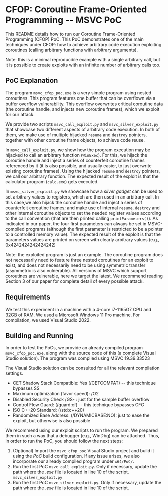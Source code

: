 # CFOP: Coroutine Frame-Oriented Programming -- MSVC PoC
This README details how to run our Coroutine Frame-Oriented Programming (CFOP) PoC.
This PoC demonstrates one of the main techniques under CFOP: how to achieve arbitrary code execution exploiting coroutines (calling arbitrary functions with arbitrary arguments).

Note: this is a minimal reproducible example with a single arbitrary call, but it is possible to create exploits with an infinite number of arbitrary calls too.

## PoC Explanation
The program ```msvc_cfop_poc.exe``` is a very simple program using nested coroutines.
This program features one buffer that can be overflown via a buffer overflow vulnerability. This overflow overwrites critical coroutine data (the coroutine handle, and injects new coroutine frames), which we exploit for our attack. 

We provide two scripts ```msvc_call_exploit.py``` and ```msvc_silver_exploit.py``` that showcase two different aspects of arbitrary code execution. In both of them, we make use of multiple hijacked ```resume``` and ```destroy``` pointers, together with other coroutine frame objects, to achieve code reuse.

In ```msvc_call_exploit.py```, we show how the program execution may be hijacked to call an arbitrary function (```WinExec```). For this, we hijack the coroutine handle and inject a series of counterfeit coroutine frames referenced by it (it is also possible, and usually easier, to just overwrite existing coroutine frames). Using the hijacked ```resume``` and ```destroy``` pointers, we call our arbitrary function. The expected result of the exploit is that the calculator program (```calc.exe```) gets executed. 

In ```msvc_silver_exploit.py``` we showcase how a _silver gadget_ can be used to set arbitrary values to registers, which are then used in an arbitrary call. In this case,we also hijack the coroutine handle and inject a series of counterfeit coroutine frames; and make use of internal ```resume```, ```destroy``` and other internal coroutine objects to set the needed register values according to the call convention (that are then printed calling ```printParameters()```). As indicated in our paper, the four first parameters can always be set in MSVC-compiled programs (although the first parameter is restricted to be a pointer to a controlled memory value). The expected result of the exploit is that the parameters values are printed on screen with clearly arbitrary values (e.g., 0x4242424242424242)

Note: the exploited program is just an example. The coroutine program does not necessarily need to feature three nested coroutines for an exploit to exist, and does not necessarily need to be using symmetric transfer (asymmetric is also vulnerable). All versions of MSVC which support coroutines are vulnerable, here we target the latest. We recommend reading Section 3 of our paper for complete detail of every possible attack.

## Requirements
We test this experiment in a machine with a 4-core i7-1165G7 CPU and 32GB of RAM. We used a Microsoft Windows 11 Pro machine. For compilation, we used Visual Studio 2022.

## Building and Running
In order to test the PoCs, we provide an already compiled program ```msvc_cfop_poc.exe```, along with the source code of this (a complete Visual Studio solution).
The program was compiled using MSVC 19.39.33523

The Visual Studio solution can be consulted for all the relevant compilation settings.
* CET Shadow Stack Compatible: Yes (/CETCOMPAT) -- this technique bypasses SS
* Maximum optimization (favor speed): /O2
* Disabled Security Check /GS- : just for the sample buffer overflow
* Control Flow Guard: (/guard:cf) -- this technique bypasses CFG
* ISO C++20 Standard: (/std:c++20)
* Randomized Base Address: (/DYNAMICBASE:NO): just to ease the exploit, but otherwise is also possible

We recommend using our exploit scripts to run the program. We prepared them in such a way that a debugger (e.g., WinDbg) can be attached. Thus, in order to run the PoC, you should follow the next steps:
1. (Optional) Import the ```msvc_cfop_poc``` Visual Studio project and build it using the _PoC_ build configuration. If any issue arises, we also incorporate our already compiled program under ```x64/PoC/```.
2. Run the first PoC ```msvc_call_exploit.py```. Only if necessary, update the path where the _.exe_ file is located in line 10 of the script.
```msvc_silver_exploit.py```
3. Run the first PoC ```msvc_silver_exploit.py```. Only if necessary, update the path where the _.exe_ file is located in line 10 of the script.


